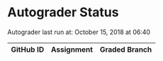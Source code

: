 # Autograder Status
Autograder last run at: October 15, 2018 at 06:40

| GitHub ID | Assignment | Graded Branch |
|-----------|------------|---------------|
